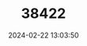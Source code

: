 ---
title: "38422"
category: "Ardisia standleyana"
draft: false
date: 2024-02-22 13:03:50
languages:
  Spanish; Castilian: ["Frutita De Paloma", "Tucuico"]
---